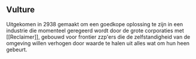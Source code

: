 ## Vulture

Uitgekomen in 2938 gemaakt om een goedkope oplossing te zijn in een industrie die momenteel geregeerd wordt door de grote corporaties met [[Reclaimer]], gebouwd voor frontier zzp'ers die de zelfstandigheid van de omgeving willen verhogen door waarde te halen uit alles wat om hun heen gebeurt.

